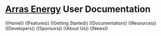 # [Arras Energy](http://arras.energy/) User Documentation

((Home)) ((Features)) ((Getting Started)) ((Documentation)) ((Resources)) ((Developers)) ((Sponsors)) ((About Us)) ((News))
